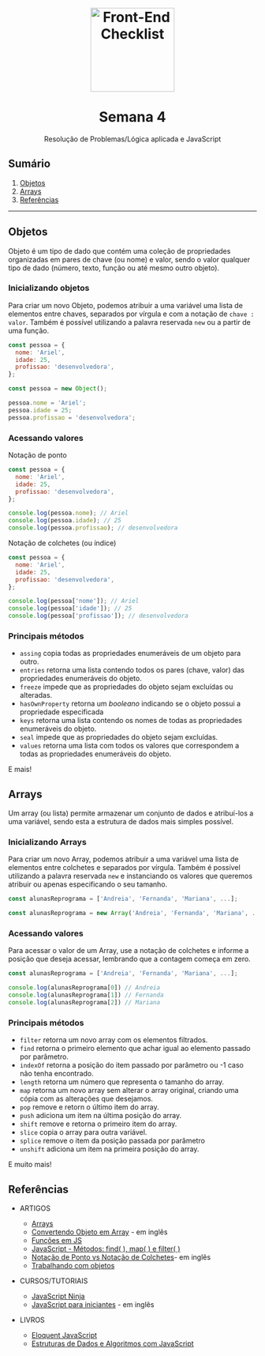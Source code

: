 <h1 align="center">
  <br>
  <img src="assets/web-development.png" alt="Front-End Checklist" width="170">
  <br>
    <br>
        Semana 4
  <br>
</h1>
<p align="center">Resolução de Problemas/Lógica aplicada e JavaScript<p>

## Sumário

1. [Objetos](#objetos)
2. [Arrays](#arrays)
3. [Referências](#referências)

---

## Objetos

Objeto é um tipo de dado que contém uma coleção de propriedades organizadas em pares de chave (ou nome) e valor, sendo o valor qualquer tipo de dado (número, texto, função ou até mesmo outro objeto).

### Inicializando objetos

Para criar um novo Objeto, podemos atribuir a uma variável uma lista de elementos entre chaves, separados por vírgula e com a notação de `chave : valor`. Também é possível utilizando a palavra reservada `new` ou a partir de uma função.

```javascript
const pessoa = {
  nome: 'Ariel',
  idade: 25,
  profissao: 'desenvolvedora',
};
```

```javascript
const pessoa = new Object();

pessoa.nome = 'Ariel';
pessoa.idade = 25;
pessoa.profissao = 'desenvolvedora';
```

### Acessando valores

Notação de ponto

```javascript
const pessoa = {
  nome: 'Ariel',
  idade: 25,
  profissao: 'desenvolvedora',
};

console.log(pessoa.nome); // Ariel
console.log(pessoa.idade); // 25
console.log(pessoa.profissao); // desenvolvedora
```

Notação de colchetes (ou índice)

```javascript
const pessoa = {
  nome: 'Ariel',
  idade: 25,
  profissao: 'desenvolvedora',
};

console.log(pessoa['nome']); // Ariel
console.log(pessoa['idade']); // 25
console.log(pessoa['profissao']); // desenvolvedora
```

### Principais métodos

- `assing` copia todas as propriedades enumeráveis de um objeto para outro.
- `entries` retorna uma lista contendo todos os pares (chave, valor) das propriedades enumeráveis do objeto.
- `freeze` impede que as propriedades do objeto sejam excluídas ou alteradas.
- `hasOwnProperty` retorna um _booleano_ indicando se o objeto possui a propriedade especificada
- `keys` retorna uma lista contendo os nomes de todas as propriedades enumeráveis do objeto.
- `seal` impede que as propriedades do objeto sejam excluídas.
- `values` retorna uma lista com todos os valores que correspondem a todas as propriedades enumeráveis do objeto.

E mais!

## Arrays

Um array (ou lista) permite armazenar um conjunto de dados e atribuí-los a uma variável, sendo esta a estrutura de dados mais simples possível.

### Inicializando Arrays

Para criar um novo Array, podemos atribuir a uma variável uma lista de elementos entre colchetes e separados por vírgula. Também é possível utilizando a palavra reservada `new` e instanciando os valores que queremos atribuir ou apenas especificando o seu tamanho.

```javascript
const alunasReprograma = ['Andreia', 'Fernanda', 'Mariana', ...];
```

```javascript
const alunasReprograma = new Array('Andreia', 'Fernanda', 'Mariana', ...);
```

### Acessando valores

Para acessar o valor de um Array, use a notação de colchetes e informe a posição que deseja acessar, lembrando que a contagem começa em zero.

```javascript
const alunasReprograma = ['Andreia', 'Fernanda', 'Mariana', ...];

console.log(alunasReprograma[0]) // Andreia
console.log(alunasReprograma[1]) // Fernanda
console.log(alunasReprograma[2]) // Mariana
```

### Principais métodos

- `filter` retorna um novo array com os elementos filtrados.
- `find` retorna o primeiro elemento que achar igual ao elemento passado por parâmetro.
- `indexOf` retorna a posição do item passado por parâmetro ou -1 caso não tenha encontrado.
- `length` retorna um número que representa o tamanho do array.
- `map` retorna um novo array sem alterar o array original, criando uma cópia com as alterações que desejamos.
- `pop` remove e retorn o último item do array.
- `push` adiciona um item na última posição do array.
- `shift` remove e retorna o primeiro item do array.
- `slice` copia o array para outra variável.
- `splice` remove o item da posição passada por parâmetro
- `unshift` adiciona um item na primeira posição do array.

E muito mais!

## Referências

- ARTIGOS

  - [Arrays](https://developer.mozilla.org/pt-BR/docs/Web/JavaScript/Reference/Global_Objects/Array)
  - [Convertendo Objeto em Array](https://www.samanthaming.com/tidbits/76-converting-object-to-array/) - em inglês
  - [Funções em JS](https://dev.to/mandypry/functions-em-js-cc6)
  - [JavaScript - Métodos: find( ), map( ) e filter( )](https://medium.com/reprogramabr/m%C3%A9todos-de-arrays-find-map-e-filter-dcbbdf7c5be0)
  - [Notação de Ponto vs Notação de Colchetes](https://www.samanthaming.com/tidbits/65-dot-vs-bracket-notation/)- em inglês
  - [Trabalhando com objetos](https://developer.mozilla.org/pt-BR/docs/Web/JavaScript/Guide/Trabalhando_com_Objetos#:~:text=A%20linguagem%20JavaScript%20%C3%A9%20projetada,considerada%20um%20m%C3%A9todo%20do%20objeto.)

- CURSOS/TUTORIAIS

  - [JavaScript Ninja](https://www.udemy.com/course/curso-javascript-ninja/)
  - [JavaScript para iniciantes](https://node-girls.gitbook.io/beginners-javascript/) - em inglês

- LIVROS
  - [Eloquent JavaScript](https://braziljs.github.io/eloquente-javascript/)
  - [Estruturas de Dados e Algoritmos com JavaScript](https://www.amazon.com.br/Estruturas-Dados-Algoritmos-Com-Javascript/dp/8575226932)
